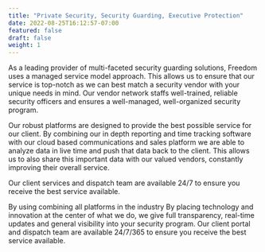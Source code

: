 ```yaml
---
title: "Private Security, Security Guarding, Executive Protection"
date: 2022-08-25T16:12:57-07:00
featured: false
draft: false
weight: 1
---
```


As a leading provider of multi-faceted  security guarding solutions, Freedom uses a managed service model approach. This allows us to ensure that our service is top-notch as we can best match a security vendor with your unique needs in mind. Our vendor network staffs well-trained, reliable security officers and ensures a well-managed, well-organized security program.

Our robust platforms are designed to provide the best possible service for our client. By combining our in depth reporting and time tracking  software with our cloud based communications and sales platform we are able to analyze data in live time and push that data back to the client.  This allows us to also share this important data with our valued vendors, constantly improving their overall service.

Our client services and dispatch team are available 24/7 to ensure you receive the best service available.

By using combining all platforms in the industry By placing technology and innovation at the center of what we do, we give full transparency, real-time updates and general visibility into your security program. Our client portal and dispatch team are available 24/7/365 to ensure you receive the best service available.